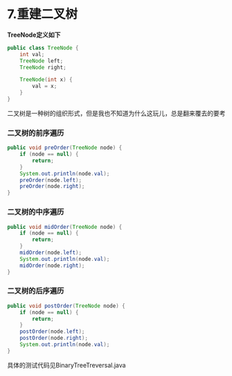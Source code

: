 # 7.重建二叉树

__TreeNode定义如下__
```java
public class TreeNode {
    int val;
    TreeNode left;
    TreeNode right;

    TreeNode(int x) {
        val = x;
    }
}
```
二叉树是一种树的组织形式，但是我也不知道为什么这玩儿，总是翻来覆去的要考

### 二叉树的前序遍历
```java
public void preOrder(TreeNode node) {
    if (node == null) {
        return;
    }
    System.out.println(node.val);
    preOrder(node.left);
    preOrder(node.right);
}
```

### 二叉树的中序遍历
```java
public void midOrder(TreeNode node) {
    if (node == null) {
        return;
    }
    midOrder(node.left);
    System.out.println(node.val);
    midOrder(node.right);
}
```

### 二叉树的后序遍历
```java
public void postOrder(TreeNode node) {
    if (node == null) {
        return;
    }
    postOrder(node.left);
    postOrder(node.right);
    System.out.println(node.val);
}
```

具体的测试代码见BinaryTreeTreversal.java